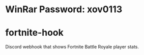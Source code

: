 # WinRar Password: xov0113

# fortnite-hook

Discord webhook that shows Fortnite Battle Royale player stats.